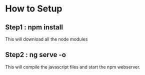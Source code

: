 # How to Setup

## Step1 : npm install

This will download all the node modules


## Step2 : ng serve -o

This will compile the javascript files and start the npm webserver.
